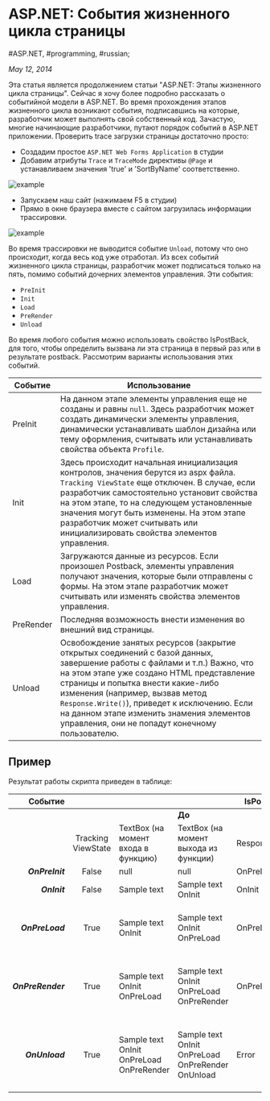 # ASP.NET: События жизненного цикла страницы

#ASP.NET, #programming, #russian;

_May 12, 2014_

Эта статья является продолжением статьи "ASP.NET: Этапы жизненного цикла страницы". Сейчас я хочу более подробно рассказать о событийной модели в ASP.NET. Во время прохождения этапов жизненного цикла возникают события, подписавшись на которые, разработчик может выполнять свой собственный код. Зачастую, многие начинающие разработчики, путают порядок событий в ASP.NET приложении. 
Проверить trace загрузки страницы достаточно просто:

* Создадим простое ```ASP.NET Web Forms Application``` в студии
* Добавим атрибуты ```Trace``` и ```TraceMode``` директивы ```@Page``` и устанавливаем значения 'true' и 'SortByName' соответственно.

![example](http://2.bp.blogspot.com/-t8kJhuvsFzY/U2dzRQx22fI/AAAAAAAABA4/joxV8eAvuIE/s1600/Untitled.png)


* Запускаем наш сайт (нажимаем F5 в студии)
* Прямо в окне браузера вместе с сайтом загрузилась информации трассировки.

![example](http://4.bp.blogspot.com/-6tgWMi1IZHk/U2d3K3cYC7I/AAAAAAAABBE/vDJc1nhg8FU/s1600/22.png)

Во время трассировки не выводится событие ```Unload```, потому что оно происходит, когда весь код уже отработал. Из всех событий жизненного цикла страницы, разработчик может подписаться только на пять, помимо событий дочерних элементов управления. Эти события: 

* ```PreInit```
* ```Init```
* ```Load```
* ```PreRender```
* ```Unload```

Во время любого события можно использовать свойство IsPostBack, для того, чтобы определить вызвана ли эта страница в первый раз или в результате postback. Рассмотрим варианты использования этих событий.

| Событие | Использование |
| ------ | ----------- |
| PreInit | На данном этапе элементы управления еще не созданы и равны ```null```. Здесь разработчик может создать динамически элементы управления, динамически устанавливать шаблон дизайна или тему оформления, считывать или устанавливать свойства объекта ```Profile```. |
| Init | Здесь происходит начальная инициализация контролов, значения берутся из aspx файла. ```Tracking ViewState``` еще отключен. В случае, если разработчик самостоятельно установит свойства на этом этапе, то на следующем установленные значения могут быть изменены. На этом этапе разработчик может считывать или инициализировать свойства элементов управления. |
| Load | Загружаются данные из ресурсов. Если произошел Postback, элементы управления получают значения, которые были отправлены с формы. На этом этапе разработчик может считывать или изменять свойства элементов управления. |
| PreRender | Последняя возможность внести изменения во внешний вид страницы. |
| Unload | Освобождение занятых ресурсов (закрытие открытых соединений с базой данных, завершение работы с файлами и т.п.) Важно, что на этом этапе уже создано HTML представление страницы и попытка внести какие-либо изменения (например, вызвав метод ```Response.Write()```), приведет к исключению. Если на данном этапе изменить знамения элементов управления, они не попадут конечному пользователю. |

## Пример

<script src="https://gist.github.com/greybax/d4147fb046cf9b3cf7d3.js"></script> 

Результат работы скрипта приведен в таблице:

| Событие |||| IsPostBack |||||
| --------: | :------: | -------- | -------- | -------- | -------- | -------- | -------- | -------- |
|||| **До** |||| **После** ||
|| Tracking ViewState | TextBox (на момент входа в функцию) | TextBox (на момент выхода из функции) | Response.Write | Tracking ViewState | TextBox (на момент входа в функцию) | TextBox (на момент выхода из функции) | Response.Write |
| ***OnPreInit*** | False | null | null | OnPreInit | False | null | null | OnPreInit |
| ***OnInit*** | False | Sample text | Sample text OnInit | OnInit | False | Sample text | Sample text OnInit | OnInit |
| ***OnPreLoad*** | True | Sample text OnInit | Sample text OnInit OnPreLoad | OnPreLoad | True | Sample text OnInit OnPreLoad OnPreRender | Sample text OnInit OnPreLoad OnPreRender OnPreLoad | OnPreLoad |
| ***OnPreRender*** | True | Sample text OnInit OnPreLoad | Sample text OnInit OnPreLoad OnPreRender | OnPreRender | True | Sample text OnInit OnPreLoad OnPreRender OnPreLoad | Sample text OnInit OnPreLoad OnPreRender OnPreLoad OnPreRender | OnPreRender |
| ***OnUnload*** | True | Sample text OnInit OnPreLoad OnPreRender | Sample text OnInit OnPreLoad OnPreRender OnUnload | Error | True | Sample text OnInit OnPreLoad OnPreRender OnPreLoad OnPreRender | Sample text OnInit OnPreLoad OnPreRender OnPreLoad OnPreRender OnUnload | Error |